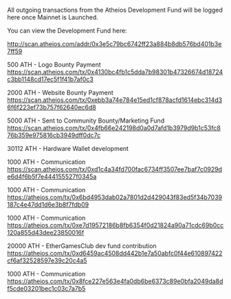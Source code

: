 All outgoing transactions from the Atheios Development Fund will be logged here once Mainnet is Launched. 

You can view the Development Fund here: 

http://scan.atheios.com/addr/0x3e5c79bc6742ff23a884b8db576bd401b3e7ff59

500 ATH - Logo Bounty Payment
https://scan.atheios.com/tx/0x4130bc4fb1c5dda7b98301b47326674d18724c3bb1148cd17ec5f1f41b7af0c3

2000 ATH - Website Bounty Payment
https://scan.atheios.com/tx/0xebb3a74e784e15ed1cf878acfd1614ebc314d36f6f223ef73b757f62640ec6d8

5000 ATH - Sent to Community Bounty/Marketing Fund
https://scan.atheios.com/tx/0x4fb66e242198d0a0d7afd1b3979d9b1c53fc876b359e975816cb3949dff0dc7c

30112 ATH - Hardware Wallet development

1000 ATH - Communication
https://scan.atheios.com/tx/0xd1c4a34fd700fac6734ff3507ee7baf7c0929de6d4f6b5f7e444155527f0345a

1000 ATH - Communication
https://atheios.com/tx/0x6bd4953dab02a7801d2d429043f83ed5f34b7039187c4e47dd1d6e3b8f7fdb09

1000 ATH - Communication
https://atheios.com/tx/0xe7d19572186b8fb6354f0d21824a90a71cdc69b0cc120a855d43dee23850016f

20000 ATH - EtherGamesClub dev fund contribution
https://atheios.com/tx/0xd6459ac4508dd442b1e7a50abfc0f44e610897422cf6af32528597e39c20c4a5

1000 ATH - Communication
https://atheios.com/tx/0x8fce227e563e4fa0db6be6373c89e0bfa2049da8df5cde03201bec1c03c7a7b5
